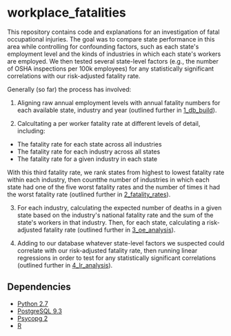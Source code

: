 workplace_fatalities
====================

This repository contains code and explanations for an investigation of fatal occupational injuries. The goal was to compare state performance in this area while controlling for confounding factors, such as each state's employment level and the kinds of industries in which each state's workers are employed. We then tested several state-level factors (e.g., the number of OSHA inspections per 100k employees) for any statistically significant correlations with our risk-adjusted fatality rate.

Generally (so far) the process has involved:

1.	Aligning raw annual employment levels with annual fatality numbers for each available state, industry and year (outlined further in [1_db_build]()).

2.	Calcultating a per worker fatality rate at different levels of detail, including:

*	The fatality rate for each state across all industries
*	The fatality rate for each industry across all states
*	The fatality rate for a given industry in each state

With this third fatality rate, we rank states from highest to lowest fatality rate within each industry, then countthe number of industries in which each state had one of the five worst fatality rates and the number of times it had the worst fatality rate (outlined further in [2_fatality_rates]()).

3.	For each industry, calculating the expected number of deaths in a given state based on the industry's national fatality rate and the sum of the state's workers in that industry. Then, for each state, calculating a risk-adjusted fatality rate (outlined further in [3_oe_analysis]()).

4.	Adding to our database whatever state-level factors we suspected could correlate with our risk-adjusted fatality rate, then running linear regressions in order to test for any statistically significant correlations (outlined further in [4_lr_analysis]()).	

Dependencies
------------

*   [Python 2.7](https://www.python.org/) 
*   [PostgreSQL 9.3](http://www.postgresql.org/)
*   [Psycopg 2](http://initd.org/psycopg/)
*	[R](http://www.r-project.org/)

